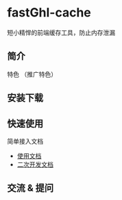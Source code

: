 # fastGhl-cache

短小精悍的前端缓存工具，防止内存泄漏

## 简介

特色 （推广特色）

## 安装下载

## 快速使用

简单接入文档

- [使用文档](./doc/use/README.md)
- [二次开发文档](./doc/dev/README.md)

## 交流 & 提问
